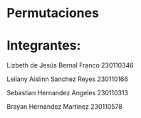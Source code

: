 # Permutaciones

# Integrantes:

Lizbeth de Jesús Bernal Franco 230110346

Leilany Aislinn Sanchez Reyes 230110166

Sebastian Hernandez Angeles 230110313

Brayan Hernandez Martinez 230110578